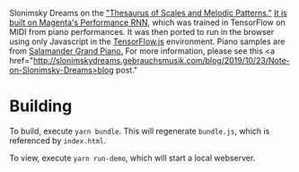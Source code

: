 Slonimsky Dreams on the <a href="https://en.wikipedia.org/wiki/Nicolas_Slonimsky#Writings_and_musical_criticism">"Thesaurus of Scales and Melodic Patterns."</a> <a href="https://magenta.tensorflow.org/performance-rnn">It is built on <a href="https://magenta.tensorflow.org/performance-rnn">Magenta's Performance RNN</a>, which was trained in TensorFlow on MIDI from piano performances. </a> It was then ported to run in the browser using only Javascript in the <a href="https://js.tensorflow.org/">TensorFlow.js</a> environment. Piano samples are from <a href="https://archive.org/details/SalamanderGrandPianoV3">Salamander Grand Piano.</a> For more information, please see this <a href="http://slonimskydreams.gebrauchsmusik.com/blog/2019/10/23/Note-on-Slonimsky-Dreams>blog post.</a>"

# Building

To build, execute `yarn bundle`. This will regenerate `bundle.js`, which is referenced by `index.html`.

To view, execute `yarn run-demo`, which will start a local webserver.
